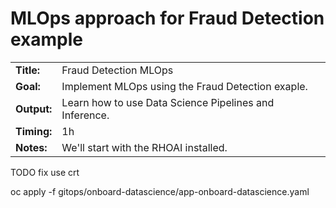 # MLOps approach for Fraud Detection example


<table>
    <tr>
        <td><b>Title:</b></td>
        <td>Fraud Detection MLOps</td>
    </tr>
    <tr>
        <td><b>Goal:</b></td>
        <td>Implement MLOps using the Fraud Detection exaple.</td>
    </tr>
    <tr>
        <td><b>Output:</b></td>
        <td>Learn how to use Data Science Pipelines and Inference.</td>
    </tr>
    <tr>
        <td><b>Timing:</b></td>
        <td>1h</td>
    </tr>
    <tr>
        <td><b>Notes:</b></td>
        <td>We'll start with the RHOAI installed.</td>
    </tr>
</table>


TODO fix use crt

oc apply -f gitops/onboard-datascience/app-onboard-datascience.yaml 
